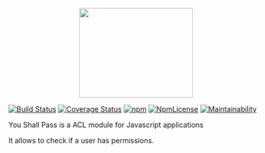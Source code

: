 <p align="center">
  <img width="225" height="177" src="https://raw.githubusercontent.com/romain-gilliotte/you-shall-pass/master/assets/logo.jpg">
</p>

[![Build Status](https://travis-ci.org/romain-gilliotte/you-shall-pass.svg?branch=master)](https://travis-ci.org/romain-gilliotte/you-shall-pass)
[![Coverage Status](https://coveralls.io/repos/github/romain-gilliotte/you-shall-pass/badge.svg?branch=master)](https://coveralls.io/github/romain-gilliotte/you-shall-pass?branch=master)
[![npm](https://img.shields.io/npm/dt/you-shall-pass.svg)](https://www.npmjs.com/package/you-shall-pass)
[![NpmLicense](https://img.shields.io/npm/l/you-shall-pass.svg)](https://www.npmjs.com/package/you-shall-pass)
[![Maintainability](https://api.codeclimate.com/v1/badges/eb3f1cc07a3e01ff9a68/maintainability)](https://codeclimate.com/github/romain-gilliotte/you-shall-pass/maintainability)

You Shall Pass is a ACL module for Javascript applications

It allows to check if a user has permissions.